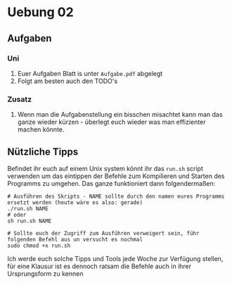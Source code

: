 # Uebung 02

## Aufgaben

### Uni

1. Euer Aufgaben Blatt is unter `Aufgabe.pdf` abgelegt
2. Folgt am besten auch den TODO's

### Zusatz

1. Wenn man die Aufgabenstellung ein bisschen misachtet kann man das ganze wieder kürzen - überlegt euch wieder was man effizienter machen könnte.

## Nützliche Tipps

Befindet ihr euch auf einem Unix system könnt ihr das `run.sh` script verwenden um das eintippen der Befehle zum Kompilieren und Starten des Programms zu umgehen. Das ganze funktioniert dann folgendermaßen:

```shell
# Ausführen des Skripts - NAME sollte durch den namen eures Programms ersetzt werden (heute wäre es also: gerade)
./run.sh NAME
# oder
sh run.sh NAME

# Sollte euch der Zugriff zum Ausführen verweigert sein, führ folgenden Befehl aus un versucht es nochmal
sudo chmod +x run.sh
```

Ich werde euch solche Tipps und Tools jede Woche zur Verfügung stellen, für eine Klausur ist es dennoch ratsam die Befehle auch in ihrer Ursprungsform zu kennen
